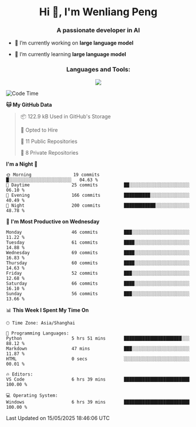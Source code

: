 <h1 align="center">Hi 👋, I'm Wenliang Peng</h1>
<h3 align="center">A passionate developer in AI</h3>

- 🔭 I’m currently working on **large language model**

- 🌱 I’m currently learning **large language model**

<!-- <h3 align="left">Connect with me:</h3> -->
<!-- <p align="left">
</p> -->

<h3 align="center">Languages and Tools:</h3>
<p align="center">
  <a href="https://skillicons.dev">
    <img src="https://skillicons.dev/icons?i=cpp,ros,docker,azure,git,linux,py,pytorch,cmake,githubactions,powershell,md&perline=6" />
  </a>
</p>


<!-- <p><img align="center" src="https://github-readme-stats.vercel.app/api/top-langs?username=bpwl0121&show_icons=true&locale=en&layout=compact" alt="bpwl0121" /></p> -->

<!-- <p><img align="center" src="https://github-readme-streak-stats.herokuapp.com/?user=bpwl0121&" alt="bpwl0121" /></p> -->

<!--START_SECTION:waka-->
![Code Time](http://img.shields.io/badge/Code%20Time-244%20hrs%2022%20mins-blue)

**🐱 My GitHub Data** 

> 📦 122.9 kB Used in GitHub's Storage 
 > 
> 💼 Opted to Hire
 > 
> 📜 11 Public Repositories 
 > 
> 🔑 8 Private Repositories 
 > 
**I'm a Night 🦉** 

```text
🌞 Morning                19 commits          █░░░░░░░░░░░░░░░░░░░░░░░░   04.63 % 
🌆 Daytime                25 commits          ██░░░░░░░░░░░░░░░░░░░░░░░   06.10 % 
🌃 Evening                166 commits         ██████████░░░░░░░░░░░░░░░   40.49 % 
🌙 Night                  200 commits         ████████████░░░░░░░░░░░░░   48.78 % 
```
📅 **I'm Most Productive on Wednesday** 

```text
Monday                   46 commits          ███░░░░░░░░░░░░░░░░░░░░░░   11.22 % 
Tuesday                  61 commits          ████░░░░░░░░░░░░░░░░░░░░░   14.88 % 
Wednesday                69 commits          ████░░░░░░░░░░░░░░░░░░░░░   16.83 % 
Thursday                 60 commits          ████░░░░░░░░░░░░░░░░░░░░░   14.63 % 
Friday                   52 commits          ███░░░░░░░░░░░░░░░░░░░░░░   12.68 % 
Saturday                 66 commits          ████░░░░░░░░░░░░░░░░░░░░░   16.10 % 
Sunday                   56 commits          ███░░░░░░░░░░░░░░░░░░░░░░   13.66 % 
```


📊 **This Week I Spent My Time On** 

```text
🕑︎ Time Zone: Asia/Shanghai

💬 Programming Languages: 
Python                   5 hrs 51 mins       ██████████████████████░░░   88.12 % 
Markdown                 47 mins             ███░░░░░░░░░░░░░░░░░░░░░░   11.87 % 
HTML                     0 secs              ░░░░░░░░░░░░░░░░░░░░░░░░░   00.01 % 

🔥 Editors: 
VS Code                  6 hrs 39 mins       █████████████████████████   100.00 % 

💻 Operating System: 
Windows                  6 hrs 39 mins       █████████████████████████   100.00 % 
```


 Last Updated on 15/05/2025 18:46:06 UTC
<!--END_SECTION:waka-->
